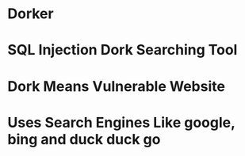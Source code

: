 # Dorker
# SQL Injection Dork Searching Tool
# Dork Means Vulnerable Website 
# Uses Search Engines Like google, bing and duck duck go
